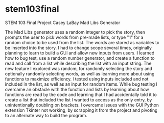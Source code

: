 # stem103final
STEM 103 Final Project
Casey LaBay
Mad Libs Generator

The Mad Libs generator uses a random integer to pick the story, then prompts the user to pick words from pre-made lists,
or type "1" for a random choice to be used from the list. The words are stored as variables to be inserted into the story.
I had to change scope several times, originally planning to learn to build a GUI and allow new inputs from users.
I learned how to bug test, use a random number generator, and create a function to read and call from a list while describing
the list with an input string. The new feature I explored was random, for randomly selecting the story and optionally randomly
selecting words, as well as learning more about using functions to maximize efficiency. I tested using inputs included and not included in the list, as well as an input for random items.
While bug testing I overcame an obstacle with the function and lists by learning about how functions are read by the code and learning that I had accidentally told it to create a list that included the list I wanted to access as the only entry, by unintentionally doubling on brackets. I overcame issues with the GUI Python extension Tkinter not working, by scrapping it from the project and pivoting to an alternate way to build the program. 